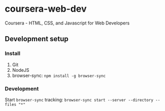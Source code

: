 # coursera-web-dev
Coursera - HTML, CSS, and Javascript for Web Developers

## Development setup

### Install
1) Git
2) NodeJS
3) browser-sync: `npm install -g browser-sync`

### Development
Start `browser-sync` tracking: `browser-sync start --server --directory --files "*"`